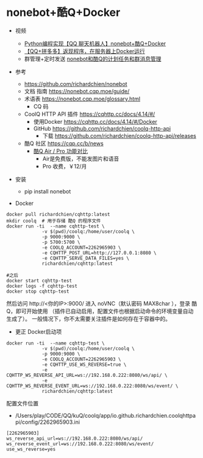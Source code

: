 # nonebot+酷Q+Docker

- 视频 
    - [Python编程实现【QQ 聊天机器人】nonebot+酷Q+Docker](https://www.bilibili.com/video/av95262479/)
    - [【QQ+拼多多】返现程序，在服务器上Docker运行](https://www.bilibili.com/video/av95478130/)
    - 群管理+定时发送 [nonebot和酷Q的计划任务和群消息管理](https://www.bilibili.com/video/av96010898/)

- 参考
    - https://github.com/richardchien/nonebot
    - 文档 指南 https://nonebot.cqp.moe/guide/
    - 术语表 https://nonebot.cqp.moe/glossary.html
        - CQ 码 
    - CoolQ HTTP API 插件  https://cqhttp.cc/docs/4.14/#/
        - 使用Docker https://cqhttp.cc/docs/4.14/#/Docker
        - GitHub https://github.com/richardchien/coolq-http-api
            - 下载 https://github.com/richardchien/coolq-http-api/releases
    - 酷Q 社区 https://cqp.cc/b/news
        - [酷Q Air / Pro 功能对比](https://cqp.cc/t/23290)
            - Air是免费版，不能发图片和语音
            - Pro 收费，￥12/月

- 安装
    - pip install nonebot


- Docker
```
docker pull richardchien/cqhttp:latest
mkdir coolq  # 用于存储 酷Q 的程序文件
docker run -ti  --name cqhttp-test \
             -v $(pwd)/coolq:/home/user/coolq \
             -p 9000:9000 \
             -p 5700:5700 \
             -e COOLQ_ACCOUNT=2262965903 \
             -e CQHTTP_POST_URL=http://127.0.0.1:8080 \
             -e CQHTTP_SERVE_DATA_FILES=yes \
             richardchien/cqhttp:latest
             
#之后
docker start cqhttp-test
docker logs -f cqhttp-test
docker stop cqhttp-test
```
然后访问 http://<你的IP>:9000/ 
进入 noVNC（默认密码 MAX8char ），登录 酷Q，即可开始使用
（插件已自动启用，配置文件也根据启动命令的环境变量自动生成了）。
一般情况下，你不太需要关注插件是如何存在于容器中的。

- 更正 Docker启动项
```
docker run -ti  --name cqhttp-test \
             -v $(pwd)/coolq:/home/user/coolq \
             -p 9000:9000 \
             -e COOLQ_ACCOUNT=2262965903 \
             -e CQHTTP_USE_WS_REVERSE=true \
             -e CQHTTP_WS_REVERSE_API_URL=ws://192.168.0.222:8080/ws/api/ \
             -e CQHTTP_WS_REVERSE_EVENT_URL=ws://192.168.0.222:8080/ws/event/ \
             richardchien/cqhttp:latest
```

配置文件位置
- /Users/play/CODE/QQ/kuQ/coolq/app/io.github.richardchien.coolqhttpapi/config/2262965903.ini
```
[2262965903]
ws_reverse_api_url=ws://192.168.0.222:8080/ws/api/
ws_reverse_event_url=ws://192.168.0.222:8080/ws/event/
use_ws_reverse=yes
```
